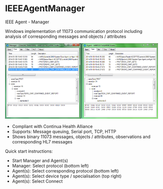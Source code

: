 # IEEEAgentManager
IEEE Agent - Manager

Windows implementation of 11073 communication protocol including analysis of corresponding messages and objects / attributes

![AgentManager](agentmanager.png)

- Compliant with Continua Health Alliance
- Supports: Message queuing, Serial port, TCP, HTTP
- Shows binary 11073 messages, objects / attributes, observations and corresponding HL7 messages

Quick start instructions:
- Start Manager and Agent(s)
- Manager: Select protocol (bottom left)
- Agent(s): Select corresponding protocol (bottom left)
- Agent(s): Select device type / specialisation (top right)
- Agent(s): Select Connect
